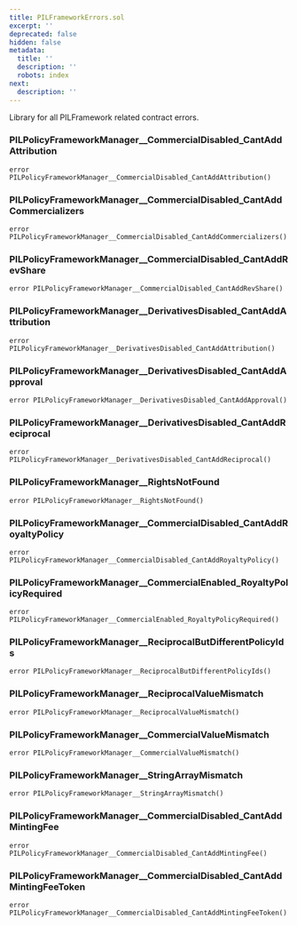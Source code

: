 ```yaml
---
title: PILFrameworkErrors.sol
excerpt: ''
deprecated: false
hidden: false
metadata:
  title: ''
  description: ''
  robots: index
next:
  description: ''
---
```

Library for all PILFramework related contract errors.

### PILPolicyFrameworkManager\_\_CommercialDisabled\_CantAddAttribution

```solidity
error PILPolicyFrameworkManager__CommercialDisabled_CantAddAttribution()
```

### PILPolicyFrameworkManager\_\_CommercialDisabled\_CantAddCommercializers

```solidity
error PILPolicyFrameworkManager__CommercialDisabled_CantAddCommercializers()
```

### PILPolicyFrameworkManager\_\_CommercialDisabled\_CantAddRevShare

```solidity
error PILPolicyFrameworkManager__CommercialDisabled_CantAddRevShare()
```

### PILPolicyFrameworkManager\_\_DerivativesDisabled\_CantAddAttribution

```solidity
error PILPolicyFrameworkManager__DerivativesDisabled_CantAddAttribution()
```

### PILPolicyFrameworkManager\_\_DerivativesDisabled\_CantAddApproval

```solidity
error PILPolicyFrameworkManager__DerivativesDisabled_CantAddApproval()
```

### PILPolicyFrameworkManager\_\_DerivativesDisabled\_CantAddReciprocal

```solidity
error PILPolicyFrameworkManager__DerivativesDisabled_CantAddReciprocal()
```

### PILPolicyFrameworkManager\_\_RightsNotFound

```solidity
error PILPolicyFrameworkManager__RightsNotFound()
```

### PILPolicyFrameworkManager\_\_CommercialDisabled\_CantAddRoyaltyPolicy

```solidity
error PILPolicyFrameworkManager__CommercialDisabled_CantAddRoyaltyPolicy()
```

### PILPolicyFrameworkManager\_\_CommercialEnabled\_RoyaltyPolicyRequired

```solidity
error PILPolicyFrameworkManager__CommercialEnabled_RoyaltyPolicyRequired()
```

### PILPolicyFrameworkManager\_\_ReciprocalButDifferentPolicyIds

```solidity
error PILPolicyFrameworkManager__ReciprocalButDifferentPolicyIds()
```

### PILPolicyFrameworkManager\_\_ReciprocalValueMismatch

```solidity
error PILPolicyFrameworkManager__ReciprocalValueMismatch()
```

### PILPolicyFrameworkManager\_\_CommercialValueMismatch

```solidity
error PILPolicyFrameworkManager__CommercialValueMismatch()
```

### PILPolicyFrameworkManager\_\_StringArrayMismatch

```solidity
error PILPolicyFrameworkManager__StringArrayMismatch()
```

### PILPolicyFrameworkManager\_\_CommercialDisabled\_CantAddMintingFee

```solidity
error PILPolicyFrameworkManager__CommercialDisabled_CantAddMintingFee()
```

### PILPolicyFrameworkManager\_\_CommercialDisabled\_CantAddMintingFeeToken

```solidity
error PILPolicyFrameworkManager__CommercialDisabled_CantAddMintingFeeToken()
```

